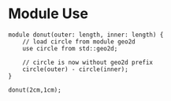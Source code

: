 # Module Use

```µCAD,use_statement
module donut(outer: length, inner: length) {
    // load circle from module geo2d
    use circle from std::geo2d;

    // circle is now without geo2d prefix
    circle(outer) - circle(inner);
}

donut(2cm,1cm);
```
